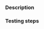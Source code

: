 ### Description
<!--
  What is the goal of this pull request?
  How does it achieve that goal?
  Any other context needed to understand the changes?

  Please properly link any issues that this PR aims to resolve:
  https://docs.github.com/en/issues/tracking-your-work-with-issues/linking-a-pull-request-to-an-issue
-->


### Testing steps
<!--
  What is the intended behaviour of this pull request?
  How exactly can a maintainer reproduce it?

  Please assume your reviewer will load the addon in a temporary profile.
  Feel free to upload a configuration file if the setup is complex.
-->

